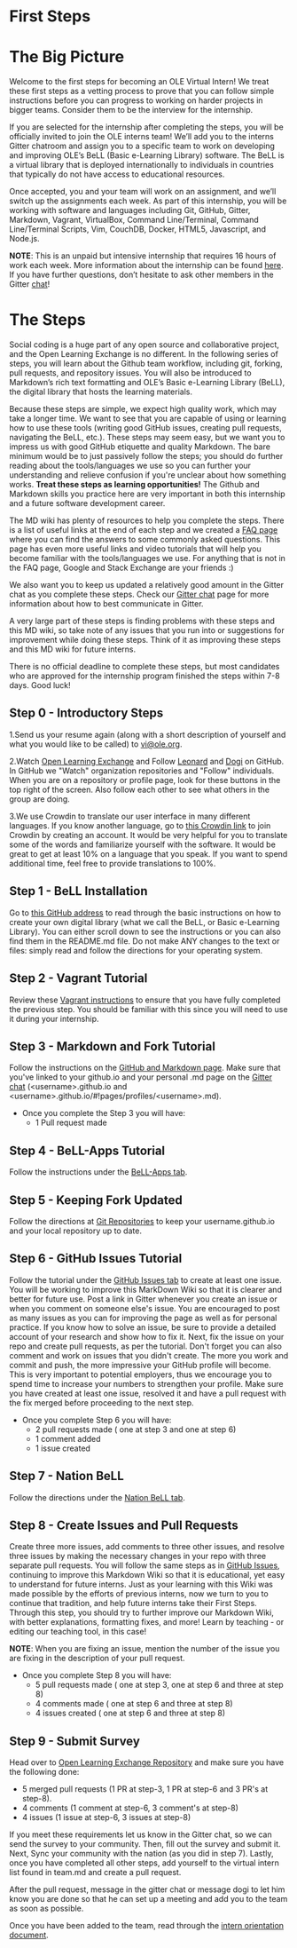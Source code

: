 # First Steps

# The Big Picture

Welcome to the first steps for becoming an OLE Virtual Intern! We treat these first steps as a vetting process to prove that you can follow simple instructions before you can progress to working on harder projects in bigger teams. Consider them to be the interview for the internship. 

If you are selected for the internship after completing the steps, you will be officially invited to join the OLE interns team! We’ll add you to the interns Gitter chatroom and assign you to a specific team to work on developing and improving OLE’s BeLL (Basic e-Learning Library) software. The BeLL is a virtual library that is deployed internationally to individuals in countries that typically do not have access to educational resources.

Once accepted, you and your team will work on an assignment, and we’ll switch up the assignments each week. As part of this internship, you will be working with software and languages including Git, GitHub, Gitter, Markdown, Vagrant, VirtualBox, Command Line/Terminal, Command Line/Terminal Scripts, Vim, CouchDB, Docker, HTML5, Javascript, and Node.js.

**NOTE**: This is an unpaid but intensive internship that requires 16 hours of work each week. More information about the internship can be found [here](https://www.indeed.com/jobs?q=%22virtual+software+engineer+intern%22&l=Cambridge,+MA). If you have further questions, don’t hesitate to ask other members in the Gitter [chat](chat.md)!

# The Steps

Social coding is a huge part of any open source and collaborative project, and the Open Learning Exchange is no different. In the following series of steps, you will learn about the Github team workflow, including git, forking, pull requests, and repository issues. You will also be introduced to Markdown’s rich text formatting and OLE’s Basic e-Learning Library (BeLL), the digital library that hosts the learning materials.

Because these steps are simple, we expect high quality work, which may take a longer time. We want to see that you are capable of using or learning how to use these tools (writing good GitHub issues, creating pull requests, navigating the BeLL, etc.). These steps may seem easy, but we want you to impress us with good GitHub etiquette and quality Markdown. The bare minimum would be to just passively follow the steps; you should do further reading about the tools/languages we use so you can further your understanding and relieve confusion if you're unclear about how something works. **Treat these steps as learning opportunities!** The Github and Markdown skills you practice here are very important in both this internship and a future software development career.

The MD wiki has plenty of resources to help you complete the steps. There is a list of useful links at the end of each step and we created a [FAQ page](faq.md) where you can find the answers to some commonly asked questions. This page has even more useful links and video tutorials that will help you become familiar with the tools/languages we use. For anything that is not in the FAQ page, Google and Stack Exchange are your friends :)

We also want you to keep us updated a relatively good amount in the Gitter chat as you complete these steps. Check our [Gitter chat](chat.md) page for more information about how to best communicate in Gitter.

A very large part of these steps is finding problems with these steps and this MD wiki, so take note of any issues that you run into or suggestions for improvement while doing these steps. Think of it as improving these steps and this MD wiki for future interns. 

There is no official deadline to complete these steps, but most candidates who are approved for the internship program finished the steps within 7-8 days. Good luck!


## Step 0 - Introductory Steps

1.Send us your resume again (along with a short description of yourself and what you would like to be called) to vi@ole.org.

2.Watch [Open Learning Exchange](https://github.com/open-learning-exchange/open-learning-exchange.github.io) and Follow [Leonard](https://github.com/leonardmensah) and [Dogi](https://github.com/dogi) on GitHub. In GitHub we "Watch" organization repositories and "Follow" individuals. When you are on a repository or profile page, look for these buttons in the top right of the screen.  Also follow each other to see what others in the group are doing.

3.We use Crowdin to translate our user interface in many different languages. If you know another language, go to [this Crowdin link](https://crowdin.com/project/open-learning-exchange/invite) to join Crowdin by creating an account. It would be very helpful for you to translate some of the words and familiarize yourself with the software. It would be great to get at least 10% on a language that you speak. If you want to spend additional time, feel free to provide translations to 100%.

## Step 1 - BeLL Installation

Go to [this GitHub address](https://github.com/dogi/ole--vagrant-vi) to read through the basic instructions on how to create your own digital library (what we call the BeLL, or Basic e-Learning Library). You can either scroll down to see the instructions or you can also find them in the README.md file. Do not make ANY changes to the text or files: simply read and follow the directions for your operating system.

## Step 2 - Vagrant Tutorial

Review these [Vagrant instructions](vagrant.md) to ensure that you have fully completed the previous step. You should be familiar with this since you will need to use it during your internship.

## Step 3 - Markdown and Fork Tutorial

Follow the instructions on the [GitHub and Markdown page](githubandmarkdown.md). Make sure that you've linked to your github.io and your personal .md page on the [Gitter chat](https://gitter.im/open-learning-exchange/chat) (&lt;username&gt;.github.io and &lt;username&gt;.github.io/#!pages/profiles/&lt;username&gt;.md).

- Once you complete the Step 3 you will have:
    * 1 Pull request made

## Step 4 - BeLL-Apps Tutorial

Follow the instructions under the [BeLL-Apps tab](bellapps.md).

## Step 5 - Keeping Fork Updated

Follow the directions at [Git Repositories](gitandrepositories.md) to keep your username.github.io and your local repository up to date.

## Step 6 - GitHub Issues Tutorial

Follow the tutorial under the [GitHub Issues tab](githubissues.md) to create at least one issue. You will be working to improve this MarkDown Wiki so that it is clearer and better for future use. Post a link in Gitter whenever you create an issue or when you comment on someone else's issue. You are encouraged to post as many issues as you can for improving the page as well as for personal practice. If you know how to solve an issue, be sure to provide a detailed account of your research and show how to fix it. Next, fix the issue on your repo and create pull requests, as per the tutorial. Don't forget you can also comment and work on issues that you didn't create. The more you work and commit and push, the more impressive your GitHub profile will become. This is very important to potential employers, thus we encourage you to spend time to increase your numbers to strengthen your profile. Make sure you have created at least one issue, resolved it and have a pull request with the fix merged before proceeding to the next step.

- Once you complete Step 6 you will have:
   * 2 pull requests made ( one at step 3 and one at step 6)
   * 1 comment added
   * 1 issue created

## Step 7 - Nation BeLL

Follow the directions under the [Nation BeLL tab](nation.md).

## Step 8 - Create Issues and Pull Requests

Create three more issues, add comments to three other issues, and resolve three issues by making the necessary changes in your repo with three separate pull requests. You will follow the same steps as in [GitHub Issues](githubissues.md), continuing to improve this Markdown Wiki so that it is educational, yet easy to understand for future interns. Just as your learning with this Wiki was made possible by the efforts of previous interns, now we turn to you to continue that tradition, and help future interns take their First Steps. Through this step, you should try to further improve our Markdown Wiki, with better explanations, formatting fixes, and more! Learn by teaching - or editing our teaching tool, in this case! 

**NOTE**: When you are fixing an issue, mention the number of the issue you are fixing in the description of your pull request.

- Once you complete Step 8 you will have:
   * 5 pull requests made ( one at step 3, one at step 6 and three at step 8)
   * 4 comments made ( one at step 6 and three at step 8)
   * 4 issues created ( one at step 6 and three at step 8)

## Step 9 - Submit Survey

Head over to [Open Learning Exchange Repository](https://github.com/open-learning-exchange/open-learning-exchange.github.io) and make sure you have the following done:

* 5 merged pull requests (1 PR at step-3, 1 PR at step-6 and 3 PR's at step-8).
* 4 comments (1 comment at step-6, 3 comment's at step-8)
* 4 issues (1 issue at step-6, 3 issues at step-8)

If you meet these requirements let us know in the Gitter chat, so we can send the survey to your community. Then, fill out the survey and submit it. Next, Sync your community with the nation (as you did in step 7). Lastly, once you have completed all other steps, add yourself to the virtual intern list found in team.md and create a pull request.

After the pull request, message in the gitter chat or message dogi to let him know you are done so that he can set up a meeting and add you to the team as soon as possible.

Once you have been added to the team, read through the [intern orientation document](internorientation.md).

